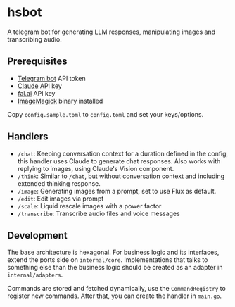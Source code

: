 # hsbot

A telegram bot for generating LLM responses, manipulating images and transcribing audio.

## Prerequisites

- [Telegram bot](https://core.telegram.org/bots) API token
- [Claude](https://www.anthropic.com/api) API key
- [fal.ai](https://fal.ai/docs) API key
- [ImageMagick](https://imagemagick.org/index.php) binary installed

Copy `config.sample.toml` to `config.toml` and set your keys/options.

## Handlers

- `/chat`: Keeping conversation context for a duration defined in the config, this handler uses Claude to generate
chat responses. Also works with replying to images, using Claude's Vision component.
- `/think`: Similar to `/chat`, but without conversation context and including extended thinking response.
- `/image`: Generating images from a prompt, set to use Flux as default.
- `/edit`: Edit images via prompt
- `/scale`: Liquid rescale images with a power factor
- `/transcribe`: Transcribe audio files and voice messages


## Development

The base architecture is hexagonal. For business logic and its interfaces, extend the ports side on `internal/core`.
Implementations that talks to something else than the business logic should be created as an adapter in 
`internal/adapters`.

Commands are stored and fetched dynamically, use the `CommandRegistry` to register new commands. After that, you can
create the handler in `main.go`.